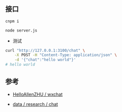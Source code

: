 ## 接口

```bash
cnpm i

node server.js
```

- 测试

```bash
curl "http://127.0.0.1:3100/chat" \
    -X POST -H "Content-Type: application/json" \
    -d '{"chat":"hello world"}'
# hello world
```

## 参考

- [HelloAllenZHU / wxchat](https://github.com/HelloAllenZHU/wxchat)

- [data / research / chat](https://gitlab.zeaho.com/data/research/chat)
